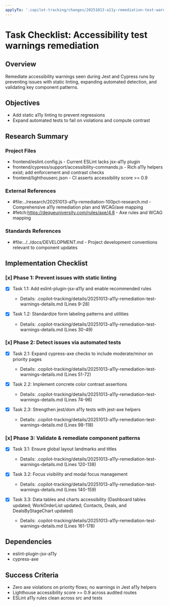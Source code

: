 ```yaml
---
applyTo: '.copilot-tracking/changes/20251013-a11y-remediation-test-warnings-changes.md'
---
```

<!-- markdownlint-disable-file -->
# Task Checklist: Accessibility test warnings remediation

## Overview

Remediate accessibility warnings seen during Jest and Cypress runs by preventing issues with static linting, expanding automated detection, and validating key component patterns.

## Objectives

- Add static a11y linting to prevent regressions
- Expand automated tests to fail on violations and compute contrast

## Research Summary

### Project Files
- frontend/eslint.config.js - Current ESLint lacks jsx-a11y plugin
- frontend/cypress/support/accessibility-commands.js - Rich a11y helpers exist; add enforcement and contrast checks
- frontend/lighthouserc.json - CI asserts accessibility score >= 0.9

### External References
- #file:../research/20251013-a11y-remediation-100pct-research.md - Comprehensive a11y remediation plan and WCAG/axe mapping
- #fetch:https://dequeuniversity.com/rules/axe/4.8 - Axe rules and WCAG mapping

### Standards References
- #file:../../docs/DEVELOPMENT.md - Project development conventions relevant to component updates

## Implementation Checklist

### [x] Phase 1: Prevent issues with static linting

- [x] Task 1.1: Add eslint-plugin-jsx-a11y and enable recommended rules
  - Details: .copilot-tracking/details/20251013-a11y-remediation-test-warnings-details.md (Lines 9-28)

- [x] Task 1.2: Standardize form labeling patterns and utilities
  - Details: .copilot-tracking/details/20251013-a11y-remediation-test-warnings-details.md (Lines 30-49)

### [x] Phase 2: Detect issues via automated tests

- [x] Task 2.1: Expand cypress-axe checks to include moderate/minor on priority pages
  - Details: .copilot-tracking/details/20251013-a11y-remediation-test-warnings-details.md (Lines 51-72)

- [x] Task 2.2: Implement concrete color contrast assertions
  - Details: .copilot-tracking/details/20251013-a11y-remediation-test-warnings-details.md (Lines 74-96)

- [x] Task 2.3: Strengthen jest/dom a11y tests with jest-axe helpers
  - Details: .copilot-tracking/details/20251013-a11y-remediation-test-warnings-details.md (Lines 98-118)

### [x] Phase 3: Validate & remediate component patterns

- [x] Task 3.1: Ensure global layout landmarks and titles
  - Details: .copilot-tracking/details/20251013-a11y-remediation-test-warnings-details.md (Lines 120-138)

- [x] Task 3.2: Focus visibility and modal focus management
  - Details: .copilot-tracking/details/20251013-a11y-remediation-test-warnings-details.md (Lines 140-159)

- [x] Task 3.3: Data tables and charts accessibility (Dashboard tables updated; WorkOrderList updated; Contacts, Deals, and DealsByStageChart updated)
  - Details: .copilot-tracking/details/20251013-a11y-remediation-test-warnings-details.md (Lines 161-178)

## Dependencies

- eslint-plugin-jsx-a11y
- cypress-axe

## Success Criteria

- Zero axe violations on priority flows; no warnings in Jest a11y helpers
- Lighthouse accessibility score >= 0.9 across audited routes
- ESLint a11y rules clean across src and tests

